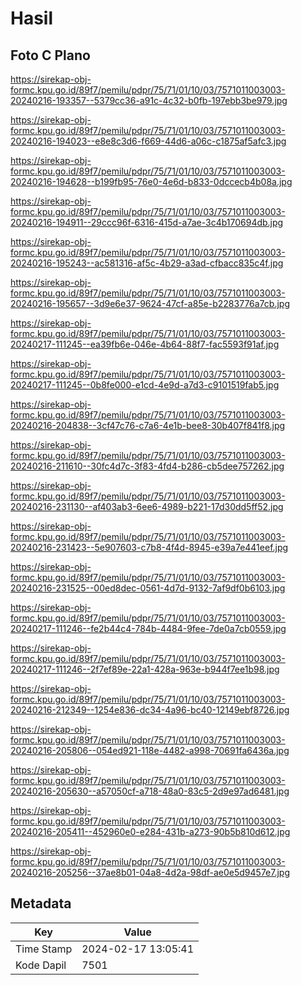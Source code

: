 # Hasil

## Foto C Plano

https://sirekap-obj-formc.kpu.go.id/89f7/pemilu/pdpr/75/71/01/10/03/7571011003003-20240216-193357--5379cc36-a91c-4c32-b0fb-197ebb3be979.jpg

https://sirekap-obj-formc.kpu.go.id/89f7/pemilu/pdpr/75/71/01/10/03/7571011003003-20240216-194023--e8e8c3d6-f669-44d6-a06c-c1875af5afc3.jpg

https://sirekap-obj-formc.kpu.go.id/89f7/pemilu/pdpr/75/71/01/10/03/7571011003003-20240216-194628--b199fb95-76e0-4e6d-b833-0dccecb4b08a.jpg

https://sirekap-obj-formc.kpu.go.id/89f7/pemilu/pdpr/75/71/01/10/03/7571011003003-20240216-194911--29ccc96f-6316-415d-a7ae-3c4b170694db.jpg

https://sirekap-obj-formc.kpu.go.id/89f7/pemilu/pdpr/75/71/01/10/03/7571011003003-20240216-195243--ac581316-af5c-4b29-a3ad-cfbacc835c4f.jpg

https://sirekap-obj-formc.kpu.go.id/89f7/pemilu/pdpr/75/71/01/10/03/7571011003003-20240216-195657--3d9e6e37-9624-47cf-a85e-b2283776a7cb.jpg

https://sirekap-obj-formc.kpu.go.id/89f7/pemilu/pdpr/75/71/01/10/03/7571011003003-20240217-111245--ea39fb6e-046e-4b64-88f7-fac5593f91af.jpg

https://sirekap-obj-formc.kpu.go.id/89f7/pemilu/pdpr/75/71/01/10/03/7571011003003-20240217-111245--0b8fe000-e1cd-4e9d-a7d3-c9101519fab5.jpg

https://sirekap-obj-formc.kpu.go.id/89f7/pemilu/pdpr/75/71/01/10/03/7571011003003-20240216-204838--3cf47c76-c7a6-4e1b-bee8-30b407f841f8.jpg

https://sirekap-obj-formc.kpu.go.id/89f7/pemilu/pdpr/75/71/01/10/03/7571011003003-20240216-211610--30fc4d7c-3f83-4fd4-b286-cb5dee757262.jpg

https://sirekap-obj-formc.kpu.go.id/89f7/pemilu/pdpr/75/71/01/10/03/7571011003003-20240216-231130--af403ab3-6ee6-4989-b221-17d30dd5ff52.jpg

https://sirekap-obj-formc.kpu.go.id/89f7/pemilu/pdpr/75/71/01/10/03/7571011003003-20240216-231423--5e907603-c7b8-4f4d-8945-e39a7e441eef.jpg

https://sirekap-obj-formc.kpu.go.id/89f7/pemilu/pdpr/75/71/01/10/03/7571011003003-20240216-231525--00ed8dec-0561-4d7d-9132-7af9df0b6103.jpg

https://sirekap-obj-formc.kpu.go.id/89f7/pemilu/pdpr/75/71/01/10/03/7571011003003-20240217-111246--fe2b44c4-784b-4484-9fee-7de0a7cb0559.jpg

https://sirekap-obj-formc.kpu.go.id/89f7/pemilu/pdpr/75/71/01/10/03/7571011003003-20240217-111246--2f7ef89e-22a1-428a-963e-b944f7ee1b98.jpg

https://sirekap-obj-formc.kpu.go.id/89f7/pemilu/pdpr/75/71/01/10/03/7571011003003-20240216-212349--1254e836-dc34-4a96-bc40-12149ebf8726.jpg

https://sirekap-obj-formc.kpu.go.id/89f7/pemilu/pdpr/75/71/01/10/03/7571011003003-20240216-205806--054ed921-118e-4482-a998-70691fa6436a.jpg

https://sirekap-obj-formc.kpu.go.id/89f7/pemilu/pdpr/75/71/01/10/03/7571011003003-20240216-205630--a57050cf-a718-48a0-83c5-2d9e97ad6481.jpg

https://sirekap-obj-formc.kpu.go.id/89f7/pemilu/pdpr/75/71/01/10/03/7571011003003-20240216-205411--452960e0-e284-431b-a273-90b5b810d612.jpg

https://sirekap-obj-formc.kpu.go.id/89f7/pemilu/pdpr/75/71/01/10/03/7571011003003-20240216-205256--37ae8b01-04a8-4d2a-98df-ae0e5d9457e7.jpg


## Metadata

| Key        | Value               |
| ---------- | ------------------- |
| Time Stamp | 2024-02-17 13:05:41 |
| Kode Dapil | 7501                |



